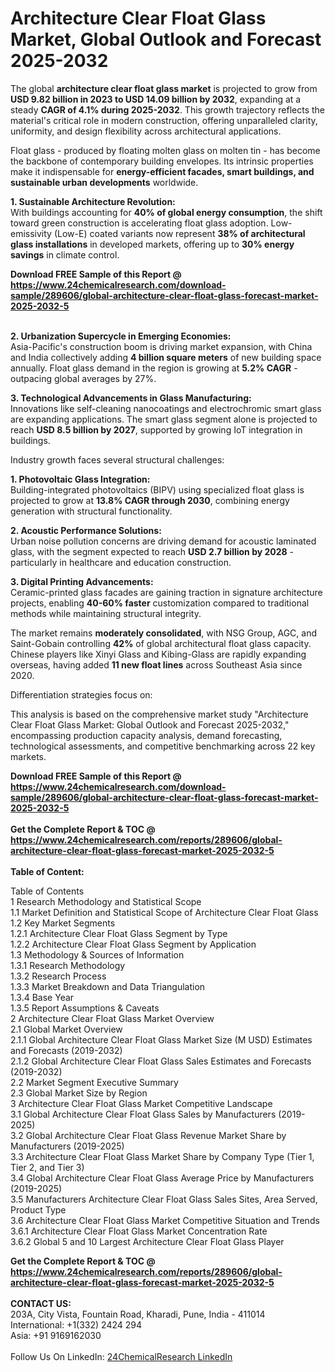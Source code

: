 <h1>Architecture Clear Float Glass Market, Global Outlook and Forecast 2025-2032</h1><p>The global <strong>architecture clear float glass market</strong> is projected to grow from <strong>USD 9.82 billion in 2023 to USD 14.09 billion by 2032</strong>, expanding at a steady <strong>CAGR of 4.1% during 2025-2032</strong>. This growth trajectory reflects the material's critical role in modern construction, offering unparalleled clarity, uniformity, and design flexibility across architectural applications.</p><p>Float glass - produced by floating molten glass on molten tin - has become the backbone of contemporary building envelopes. Its intrinsic properties make it indispensable for <strong>energy-efficient facades, smart buildings, and sustainable urban developments</strong> worldwide.</p><p><strong>1. Sustainable Architecture Revolution:</strong><br>
With buildings accounting for <strong>40% of global energy consumption</strong>, the shift toward green construction is accelerating float glass adoption. Low-emissivity (Low-E) coated variants now represent <strong>38% of architectural glass installations</strong> in developed markets, offering up to <strong>30% energy savings</strong> in climate control.</p><div><b>Download FREE Sample of this Report @ 
            <a href="https://www.24chemicalresearch.com/download-sample/289606/global-architecture-clear-float-glass-forecast-market-2025-2032-5">
            https://www.24chemicalresearch.com/download-sample/289606/global-architecture-clear-float-glass-forecast-market-2025-2032-5</a></b></div><br><p><strong>2. Urbanization Supercycle in Emerging Economies:</strong><br>
Asia-Pacific's construction boom is driving market expansion, with China and India collectively adding <strong>4 billion square meters</strong> of new building space annually. Float glass demand in the region is growing at <strong>5.2% CAGR</strong> - outpacing global averages by 27%.</p><p><strong>3. Technological Advancements in Glass Manufacturing:</strong><br>
Innovations like self-cleaning nanocoatings and electrochromic smart glass are expanding applications. The smart glass segment alone is projected to reach <strong>USD 8.5 billion by 2027</strong>, supported by growing IoT integration in buildings.</p><p>Industry growth faces several structural challenges:</p><p><strong>1. Photovoltaic Glass Integration:</strong><br>
Building-integrated photovoltaics (BIPV) using specialized float glass is projected to grow at <strong>13.8% CAGR through 2030</strong>, combining energy generation with structural functionality.</p><p><strong>2. Acoustic Performance Solutions:</strong><br>
Urban noise pollution concerns are driving demand for acoustic laminated glass, with the segment expected to reach <strong>USD 2.7 billion by 2028</strong> - particularly in healthcare and education construction.</p><p><strong>3. Digital Printing Advancements:</strong><br>
Ceramic-printed glass facades are gaining traction in signature architecture projects, enabling <strong>40-60% faster</strong> customization compared to traditional methods while maintaining structural integrity.</p><p>The market remains <strong>moderately consolidated</strong>, with NSG Group, AGC, and Saint-Gobain controlling <strong>42%</strong> of global architectural float glass capacity. Chinese players like Xinyi Glass and Kibing-Glass are rapidly expanding overseas, having added <strong>11 new float lines</strong> across Southeast Asia since 2020.</p><p>Differentiation strategies focus on:</p><p>This analysis is based on the comprehensive market study "Architecture Clear Float Glass Market: Global Outlook and Forecast 2025-2032," encompassing production capacity analysis, demand forecasting, technological assessments, and competitive benchmarking across 22 key markets.</p><div><b>Download FREE Sample of this Report @ 
            <a href="https://www.24chemicalresearch.com/download-sample/289606/global-architecture-clear-float-glass-forecast-market-2025-2032-5">
            https://www.24chemicalresearch.com/download-sample/289606/global-architecture-clear-float-glass-forecast-market-2025-2032-5</a></b></div><br><div><b>Get the Complete Report & TOC @ 
            <a href="https://www.24chemicalresearch.com/reports/289606/global-architecture-clear-float-glass-forecast-market-2025-2032-5">
            https://www.24chemicalresearch.com/reports/289606/global-architecture-clear-float-glass-forecast-market-2025-2032-5</a></b></div><br>
            <b>Table of Content:</b><p>Table of Contents<br />
1 Research Methodology and Statistical Scope<br />
1.1 Market Definition and Statistical Scope of Architecture Clear Float Glass<br />
1.2 Key Market Segments<br />
1.2.1 Architecture Clear Float Glass Segment by Type<br />
1.2.2 Architecture Clear Float Glass Segment by Application<br />
1.3 Methodology & Sources of Information<br />
1.3.1 Research Methodology<br />
1.3.2 Research Process<br />
1.3.3 Market Breakdown and Data Triangulation<br />
1.3.4 Base Year<br />
1.3.5 Report Assumptions & Caveats<br />
2 Architecture Clear Float Glass Market Overview<br />
2.1 Global Market Overview<br />
2.1.1 Global Architecture Clear Float Glass Market Size (M USD) Estimates and Forecasts (2019-2032)<br />
2.1.2 Global Architecture Clear Float Glass Sales Estimates and Forecasts (2019-2032)<br />
2.2 Market Segment Executive Summary<br />
2.3 Global Market Size by Region<br />
3 Architecture Clear Float Glass Market Competitive Landscape<br />
3.1 Global Architecture Clear Float Glass Sales by Manufacturers (2019-2025)<br />
3.2 Global Architecture Clear Float Glass Revenue Market Share by Manufacturers (2019-2025)<br />
3.3 Architecture Clear Float Glass Market Share by Company Type (Tier 1, Tier 2, and Tier 3)<br />
3.4 Global Architecture Clear Float Glass Average Price by Manufacturers (2019-2025)<br />
3.5 Manufacturers Architecture Clear Float Glass Sales Sites, Area Served, Product Type<br />
3.6 Architecture Clear Float Glass Market Competitive Situation and Trends<br />
3.6.1 Architecture Clear Float Glass Market Concentration Rate<br />
3.6.2 Global 5 and 10 Largest Architecture Clear Float Glass Player</p><div><b>Get the Complete Report & TOC @ 
            <a href="https://www.24chemicalresearch.com/reports/289606/global-architecture-clear-float-glass-forecast-market-2025-2032-5">
            https://www.24chemicalresearch.com/reports/289606/global-architecture-clear-float-glass-forecast-market-2025-2032-5</a></b></div><br><b>CONTACT US:</b><br>
            203A, City Vista, Fountain Road, Kharadi, Pune, India - 411014<br>
            International: +1(332) 2424 294<br>
            Asia: +91 9169162030 <br><br>
            Follow Us On LinkedIn: <a href="https://www.linkedin.com/company/24chemicalresearch/">24ChemicalResearch LinkedIn</a>